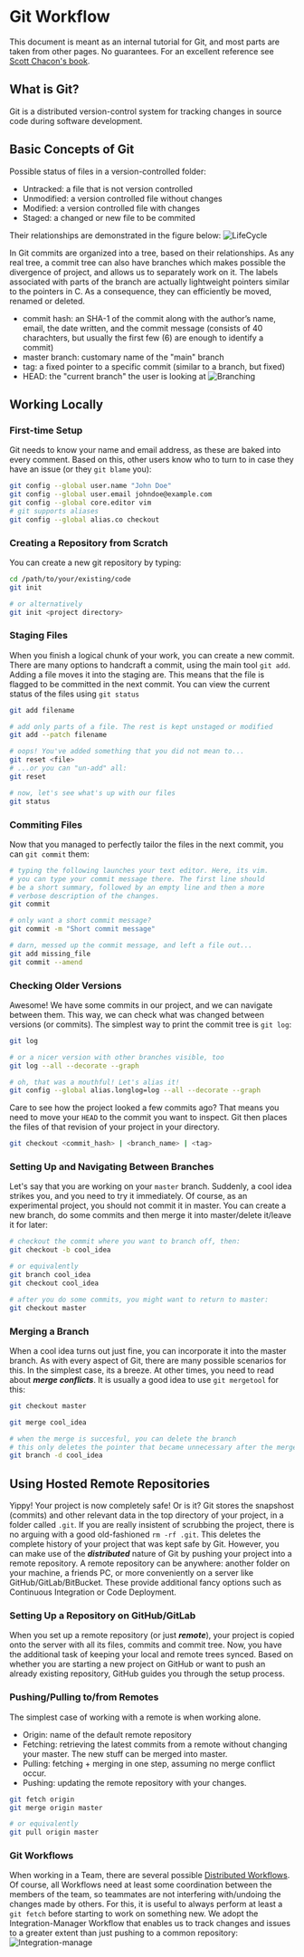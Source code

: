 # Git Workflow

This document is meant as an internal tutorial for Git, and most parts are taken
from other pages. No guarantees. For an excellent reference see [Scott Chacon's book](https://git-scm.com/book/en/v2).

## What is Git?
Git is a distributed version-control system for tracking changes in source code during software development.

## Basic Concepts of Git
Possible status of files in a version-controlled folder:
- Untracked: a file that is not version controlled
- Unmodified: a version controlled file without changes
- Modified: a version controlled file with changes
- Staged: a changed or new file to be commited

Their relationships are demonstrated in the figure below: ![LifeCycle](lifecycle.png)

In Git commits are organized into a tree, based on their relationships.
As any real tree, a commit tree can also have branches which makes possible
the divergence of project, and allows us to separately work on it. The
labels associated with parts of the branch are actually lightweight pointers
similar to the pointers in C. As a consequence, they can efficiently be moved,
renamed or deleted.
* commit hash: an SHA-1 of the commit along with the author’s name, email, the date written, and the commit message
(consists of 40 charachters, but usually the first few (6) are enough to identify a commit)
* master branch: customary name of the "main" branch
* tag: a fixed pointer to a specific commit (similar to a branch, but fixed)
* HEAD: the "current branch" the user is looking at
![Branching](branch-and-history.png)

## Working Locally

### First-time Setup
Git needs to know your name and email address, as these are baked into every comment. Based on this, other users know who to turn to in case they have an issue (or they `git blame` you):
``` bash
git config --global user.name "John Doe"
git config --global user.email johndoe@example.com
git config --global core.editor vim
# git supports aliases
git config --global alias.co checkout
```

### Creating a Repository from Scratch
You can create a new git repository by typing:
``` bash
cd /path/to/your/existing/code
git init

# or alternatively
git init <project directory>
```

### Staging Files
When you finish a logical chunk of your work, you can create a new commit. There are many options to handcraft a commit, using the main tool `git add`. Adding a file moves it into the staging are. This means that the file is flagged to be committed in the next commit. You can view the current status of the files using `git status`
``` bash
git add filename

# add only parts of a file. The rest is kept unstaged or modified
git add --patch filename

# oops! You've added something that you did not mean to...
git reset <file>
# ...or you can "un-add" all:
git reset

# now, let's see what's up with our files
git status
```

### Commiting Files
Now that you managed to perfectly tailor the files in the next commit, you can `git commit` them:
``` bash
# typing the following launches your text editor. Here, its vim.
# you can type your commit message there. The first line should
# be a short summary, followed by an empty line and then a more
# verbose description of the changes.
git commit

# only want a short commit message?
git commit -m "Short commit message"

# darn, messed up the commit message, and left a file out...
git add missing_file
git commit --amend
```

### Checking Older Versions
Awesome! We have some commits in our project, and we can navigate between them. This way, we can check
what was changed between versions (or commits). The simplest way to print the commit tree is `git log`:
``` bash
git log

# or a nicer version with other branches visible, too
git log --all --decorate --graph

# oh, that was a mouthful! Let's alias it!
git config --global alias.longlog=log --all --decorate --graph
```
Care to see how the project looked a few commits ago? That means you need to move your `HEAD` to the
commit you want to inspect. Git then places the files of that revision of your project in your directory.
``` bash
git checkout <commit_hash> | <branch_name> | <tag>
```

### Setting Up and Navigating Between Branches
Let's say that you are working on your `master` branch. Suddenly, a cool idea strikes you, and you need to try
it immediately. Of course, as an experimental project, you should not commit it in master. You can create a
new branch, do some commits and then merge it into master/delete it/leave it for later:
``` bash
# checkout the commit where you want to branch off, then:
git checkout -b cool_idea

# or equivalently
git branch cool_idea
git checkout cool_idea

# after you do some commits, you might want to return to master:
git checkout master
```

### Merging a Branch
When a cool idea turns out just fine, you can incorporate it into the master branch. As with every aspect of Git, there
are many possible scenarios for this. In the simplest case, its a breeze. At other times, you need to read about ***merge conflicts***. It is usually a good idea to use `git mergetool` for this:
``` bash
git checkout master

git merge cool_idea

# when the merge is succesful, you can delete the branch
# this only deletes the pointer that became unnecessary after the merge
git branch -d cool_idea
```

## Using Hosted Remote Repositories
Yippy! Your project is now completely safe! Or is it? Git stores the snapshost (commits) and other relevant data
in the top directory of your project, in a folder called `.git`. If you are really insistent of scrubbing the project,
there is no arguing with a good old-fashioned `rm -rf .git`. This deletes the complete history of your project that
was kept safe by Git. However, you can make use of the ***distributed*** nature of Git by pushing your project into
a remote repository. A remote repository can be anywhere: another folder on your machine, a friends PC, or more conveniently
on a server like GitHub/GitLab/BitBucket. These provide additional fancy options such as Continuous Integration or Code Deployment.

### Setting Up a Repository on GitHub/GitLab
When you set up a remote repository (or just ***remote***), your project is copied onto the server with all its files, commits and commit tree. Now, you have the additional task of keeping your local and remote trees synced. Based on whether you are starting a new project on GitHub or want to push an already existing repository, GitHub guides you through the setup process.

### Pushing/Pulling to/from Remotes
The simplest case of working with a remote is when working alone.
* Origin: name of the default remote repository
* Fetching: retrieving the latest commits from a remote without changing your master. The new stuff can be merged into master.
* Pulling: fetching + merging in one step, assuming no merge conflict occur.
* Pushing: updating the remote repository with your changes.
``` bash
git fetch origin
git merge origin master

# or equivalently
git pull origin master
```

### Git Workflows
When working in a Team, there are several possible [Distributed Workflows](https://git-scm.com/book/en/v2/Distributed-Git-Distributed-Workflows). Of course, all Workflows need at least some coordination between the members of the team, so teammates are not interfering with/undoing the changes made by others. For this, it is useful to always perform at least a `git fetch` before starting to work on something new. We adopt the Integration-Manager Workflow that enables us to track changes and issues to a greater extent than just pushing to a common repository:
![Integration-manage](integration-manager.png)

